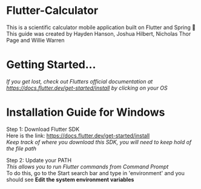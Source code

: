 # Flutter-Calculator
This is a scientific calculator mobile application built on Flutter and Spring 📱 <br />
This guide was created by Hayden Hanson, Joshua Hilbert, Nicholas Thor Page and Willie Warren <br />

# Getting Started...
*If you get lost, check out Flutters official documentation at https://docs.flutter.dev/get-started/install by clicking on your OS* <br />

# Installation Guide for Windows

Step 1: Download Flutter SDK <br />
Here is the link: https://docs.flutter.dev/get-started/install <br />
*Keep track of where you download this SDK, you will need to keep hold of the file path* <br />

Step 2: Update your PATH <br />
*This allows you to run Flutter commands from Command Prompt* <br />
To do this, go to the Start search bar and type in 'environment' and you should see <b>Edit the system environment variables<b/>
  
